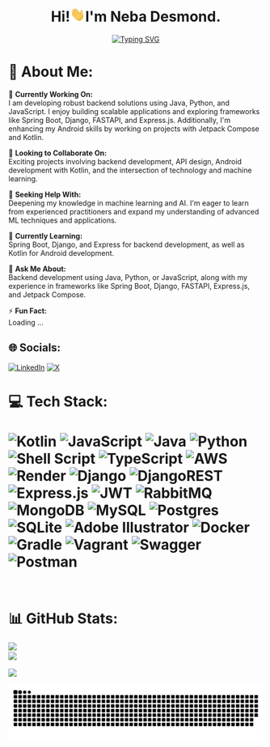 <div align="center">
  <h1>Hi!<img width="30" src="./assets/waving.gif">I'm Neba Desmond.</h1>
  <a href="https://git.io/typing-svg"><img src="https://readme-typing-svg.herokuapp.com?font=Briem+Hand&weight=500&size=23&pause=1000&color=2BE910&center=true&random=false&width=435&lines=I+am+a+Backend+Engineer;Full+Stack+Developer;Android+Developer;System+Designer;Database+Administrator;Lets+Connect+%3A)" alt="Typing SVG" /></a>
</div>

# 💫 About Me:
🔭 **Currently Working On:**  
I am developing robust backend solutions using Java, Python, and JavaScript. I enjoy building scalable applications and exploring frameworks like Spring Boot, Django, FASTAPI, and Express.js. Additionally, I'm enhancing my Android skills by working on projects with Jetpack Compose and Kotlin.

👯 **Looking to Collaborate On:**  
Exciting projects involving backend development, API design, Android development with Kotlin, and the intersection of technology and machine learning.

🤝 **Seeking Help With:**  
Deepening my knowledge in machine learning and AI. I'm eager to learn from experienced practitioners and expand my understanding of advanced ML techniques and applications.

🌱 **Currently Learning:**  
Spring Boot, Django, and Express for backend development, as well as Kotlin for Android development.

💬 **Ask Me About:**  
Backend development using Java, Python, or JavaScript, along with my experience in frameworks like Spring Boot, Django, FASTAPI, Express.js, and Jetpack Compose.

⚡ **Fun Fact:**  
Loading ...


## 🌐 Socials:
[![LinkedIn](https://img.shields.io/badge/LinkedIn-%230077B5.svg?logo=linkedin&logoColor=white)](https://linkedin.com/in/https://www.linkedin.com/in/neba-desmond/) [![X](https://img.shields.io/badge/X-black.svg?logo=X&logoColor=white)](https://x.com/https://twitter.com/desmond__neba) 

# 💻 Tech Stack:<br><br> ![Kotlin](https://img.shields.io/badge/kotlin-%237F52FF.svg?style=for-the-badge&logo=kotlin&logoColor=white) ![JavaScript](https://img.shields.io/badge/javascript-%23323330.svg?style=for-the-badge&logo=javascript&logoColor=%23F7DF1E) ![Java](https://img.shields.io/badge/java-%23ED8B00.svg?style=for-the-badge&logo=openjdk&logoColor=white) ![Python](https://img.shields.io/badge/python-3670A0?style=for-the-badge&logo=python&logoColor=ffdd54) ![Shell Script](https://img.shields.io/badge/shell_script-%23121011.svg?style=for-the-badge&logo=gnu-bash&logoColor=white) ![TypeScript](https://img.shields.io/badge/typescript-%23007ACC.svg?style=for-the-badge&logo=typescript&logoColor=white) ![AWS](https://img.shields.io/badge/AWS-%23FF9900.svg?style=for-the-badge&logo=amazon-aws&logoColor=white) ![Render](https://img.shields.io/badge/Render-%46E3B7.svg?style=for-the-badge&logo=render&logoColor=white) ![Django](https://img.shields.io/badge/django-%23092E20.svg?style=for-the-badge&logo=django&logoColor=white) ![DjangoREST](https://img.shields.io/badge/DJANGO-REST-ff1709?style=for-the-badge&logo=django&logoColor=white&color=ff1709&labelColor=gray) ![Express.js](https://img.shields.io/badge/express.js-%23404d59.svg?style=for-the-badge&logo=express&logoColor=%2361DAFB) ![JWT](https://img.shields.io/badge/JWT-black?style=for-the-badge&logo=JSON%20web%20tokens) ![RabbitMQ](https://img.shields.io/badge/rabbitmq-FF6600?style=for-the-badge&logo=rabbitmq&logoColor=white) ![MongoDB](https://img.shields.io/badge/MongoDB-%234ea94b.svg?style=for-the-badge&logo=mongodb&logoColor=white) ![MySQL](https://img.shields.io/badge/mysql-%2300000f.svg?style=for-the-badge&logo=mysql&logoColor=white) ![Postgres](https://img.shields.io/badge/postgres-%23316192.svg?style=for-the-badge&logo=postgresql&logoColor=white) ![SQLite](https://img.shields.io/badge/sqlite-%2307405e.svg?style=for-the-badge&logo=sqlite&logoColor=white) ![Adobe Illustrator](https://img.shields.io/badge/adobe%20illustrator-%23FF9A00.svg?style=for-the-badge&logo=adobe%20illustrator&logoColor=white) ![Docker](https://img.shields.io/badge/docker-%230db7ed.svg?style=for-the-badge&logo=docker&logoColor=white) ![Gradle](https://img.shields.io/badge/Gradle-02303A.svg?style=for-the-badge&logo=Gradle&logoColor=white) ![Vagrant](https://img.shields.io/badge/vagrant-%231563FF.svg?style=for-the-badge&logo=vagrant&logoColor=white) ![Swagger](https://img.shields.io/badge/-Swagger-%23Clojure?style=for-the-badge&logo=swagger&logoColor=white) ![Postman](https://img.shields.io/badge/Postman-FF6C37?style=for-the-badge&logo=postman&logoColor=white)

<br>

# 📊 GitHub Stats:
![](https://github-readme-stats.vercel.app/api?username=Dezzy12&theme=dark&hide_border=false&include_all_commits=false&count_private=true)<br/>
![](https://github-readme-streak-stats.herokuapp.com/?user=Dezzy12&theme=dark&hide_border=false)<br/>

![](https://github-readme-stats.vercel.app/api/top-langs/?username=Dezzy12&theme=dark&hide_border=false&include_all_commits=false&count_private=true&layout=compact)

<div align="center">
  <img  src="assets/github-contribution-grid-snake.svg"
    alt="dezzy" />
</div>
